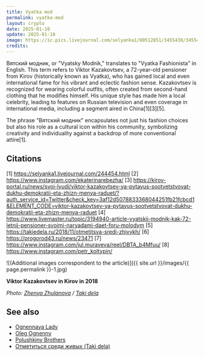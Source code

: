 ```yaml
---
title: Vyatka mod
permalink: vyatka-mod
layout: crypto
date: 2025-01-10
update: 2025-01-18
image: https://ic.pics.livejournal.com/selyanka1/80512851/3455438/3455438_original.png
credits:
---
```


Вятский модник, or "Vyatsky Modnik," translates to "Vyatka Fashionista" in English. This term refers to Viktor Kazakovtsev, a 72-year-old pensioner from Kirov (historically known as Vyatka), who has gained local and even international fame for his vibrant and eclectic fashion sense. Kazakovtsev is recognized for wearing colorful outfits, often created from second-hand clothing that he modifies himself. His unique style has made him a local celebrity, leading to features on Russian television and even coverage in international media, including a segment aired in China[1][3][5].

The phrase "Вятский модник" encapsulates not just his fashion choices but also his role as a cultural icon within his community, symbolizing creativity and individuality against a backdrop of more conventional attire[1].

## Citations

[1] https://selyanka1.livejournal.com/244454.html
[2] https://www.instagram.com/ekaterinarebezha/
[3] https://kirov-portal.ru/news/svoi-lyudi/viktor-kazakovtsev-ya-pytayus-sootvetstvovat-dukhu-demokratii-eta-zhizn-menya-raduet/?auth_service_id=Twitter&check_key=3af12d5078833368044251fb21fcbcd1&ELEMENT_CODE=viktor-kazakovtsev-ya-pytayus-sootvetstvovat-dukhu-demokratii-eta-zhizn-menya-raduet
[4] https://www.livemaster.ru/topic/3194940-article-vyatskij-modnik-kak-72-letnij-pensioner-svoimi-naryadami-daet-foru-molodym
[5] https://takiedela.ru/2018/11/otmetitsya-sredi-zhivykh/
[6] https://progorod43.ru/news/23471
[7] https://www.instagram.com/jul.muraveva/reel/DBTA_b4Mfuu/
[8] https://www.instagram.com/petr_koltypin/

![(Additional images correspondent to the article)]({{ site.url }}/images/{{ page.permalink }}-1.jpg)

**Viktor Kazakovtsev in Kirov in 2018**

*Photo: [Zhenya Zhulanova](https://takiedela.ru/2018/11/otmetitsya-sredi-zhivykh/) / [Taki dela](https://takiedela.ru/2018/11/otmetitsya-sredi-zhivykh/)*

## See also

+ [Ognennaya Lady](ognennaya-lady)
+ [Oleg Ognenny](ognenny-oleg)
+ [Polushkiny Brothers](index)
+ [Отметиться среди живых (Taki dela)](index)
